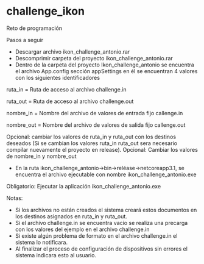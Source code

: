 # challenge_ikon
Reto de programación

Pasos a seguir
- Descargar archivo ikon_challenge_antonio.rar
-	Descomprimir carpeta del proyecto ikon_challenge_antonio.rar
-	Dentro de la carpeta del proyecto Ikon_challenge_antonio se encuentra el archivo App.config sección appSettings en él se encuentran 4 valores con los siguientes identificadores

ruta_in = Ruta de acceso al archivo challenge.in

ruta_out = Ruta de acceso al archivo challenge.out

nombre_in = Nombre del archivo de valores de entrada fijo callenge.in

nombre_out = Nombre del archivo de valores de salida fijo callenge.out

Opcional: cambiar los valores de ruta_in y ruta_out con los destinos deseados (Si se cambian los valores ruta_in ruta_out sera necesario compilar nuevamente el proyecto en release).
Opcional: Cambiar los valores de nombre_in y nombre_out

-	En la ruta ikon_challenge_antonio->bin->reléase->netcoreapp3.1, se encuentra el archivo ejecutable con nombre ikon_challenge_antonio.exe 
 
Obligatorio: Ejecutar la aplicación ikon_challenge_antonio.exe

Notas:	
-	Si los archivos no están creados el sistema creará estos documentos en los destinos asignados en ruta_in y ruta_out.  
-	Si el archivo challenge.in se encuentra vacío se realiza una precarga con los valores del ejemplo en el archivo challenge.in
-	Si existe algún problema de formato en el archivo challenge.in el sistema lo notificara.
-	Al finalizar el proceso de configuración de dispositivos sin errores el sistema indicara esto al usuario.

